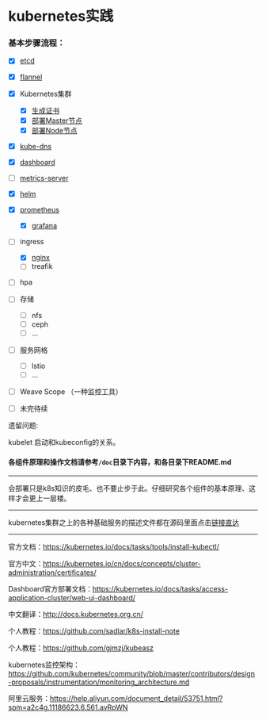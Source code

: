 # kubernetes实践

### 基本步骤流程：

- [x] <a href="etcd/README.md">etcd</a>

- [x] <a href="flannel/README.md">flannel</a>

- [x] Kubernetes集群
  - [x] <a href="k8s-install-tls/gen-ca/README.md">生成证书</a>
  - [x] <a href="k8s-install-tls/README.md">部署Master节点</a>
  - [x] <a href="k8s-install-tls/README.md">部署Node节点</a>

- [x] <a href="doc/kube-dns/README.md">kube-dns</a>

- [x] <a href="doc/dashboard/README.md">dashboard</a>

- [ ] <a href="doc/metrics-server/README.md">metrics-server</a>

- [x] <a href="doc/helm/README.md">helm</a>

- [x] <a href="doc/prometheus/README.md">prometheus</a>
  - [x] <a href="doc/promethus/README.md">grafana</a>

- [ ] ingress
  - [x] <a href="doc/ingress/README.md">nginx</a>
  - [ ] treafik

- [ ] hpa

- [ ] 存储
  - [ ] nfs
  - [ ] ceph
  - [ ] ...

- [ ] 服务网格
  - [ ] lstio
  - [ ] ...

- [ ] Weave Scope （一种监控工具）

- [ ] 未完待续

遗留问题:

kubelet 启动和kubeconfig的关系。

#### 各组件原理和操作文档请参考`/doc`目录下内容，和各目录下README.md

------

会部署只是k8s知识的皮毛、也不要止步于此。仔细研究各个组件的基本原理、这样才会更上一层楼。

------

kubernetes集群之上的各种基础服务的描述文件都在源码里面点击[链接直达](https://github.com/kubernetes/kubernetes/tree/master/cluster/addons)

------

官方文档：https://kubernetes.io/docs/tasks/tools/install-kubectl/

官方中文：https://kubernetes.io/cn/docs/concepts/cluster-administration/certificates/

Dashboard官方部署文档：https://kubernetes.io/docs/tasks/access-application-cluster/web-ui-dashboard/

中文翻译：http://docs.kubernetes.org.cn/

个人教程：https://github.com/sadlar/k8s-install-note

个人教程：https://github.com/gjmzj/kubeasz

kubernetes监控架构：https://github.com/kubernetes/community/blob/master/contributors/design-proposals/instrumentation/monitoring_architecture.md

阿里云服务：https://help.aliyun.com/document_detail/53751.html?spm=a2c4g.11186623.6.561.avRpWN

